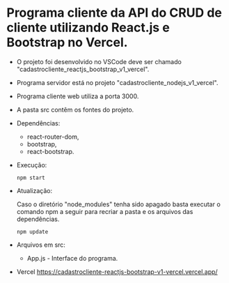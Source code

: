 # Programa cliente da API do CRUD de cliente utilizando React.js e Bootstrap no Vercel.

- O projeto foi desenvolvido no VSCode deve ser chamado "cadastrocliente_reactjs_bootstrap_v1_vercel".
- Programa servidor está no projeto "cadastrocliente_nodejs_v1_vercel".
- Programa cliente web utiliza a porta 3000.
- A pasta src contêm os fontes do projeto.

- Dependências:    
    - react-router-dom,
    - bootstrap,
    - react-bootstrap.

- Execução:    
   <pre><code>npm start</code></pre>

- Atualização:

   Caso o diretório "node_modules" tenha sido apagado basta executar o comando npm a seguir para recriar a pasta e os arquivos das dependências.
   <pre><code>npm update</code></pre>    

- Arquivos em src:
   - App.js - Interface do programa.

- Vercel
   https://cadastrocliente-reactjs-bootstrap-v1-vercel.vercel.app/